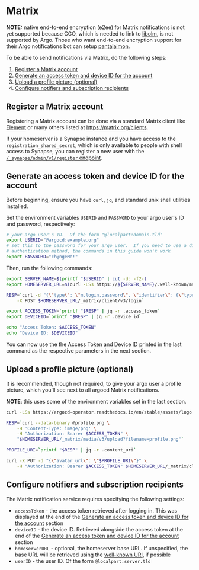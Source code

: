 # Matrix

**NOTE:** native end-to-end encryption (e2ee) for Matrix notifications is not yet supported because CGO, which is needed to link to [libolm](https://gitlab.matrix.org/matrix-org/olm), is not supported by Argo.  Those who want end-to-end encryption support for their Argo notifications bot can setup [pantalaimon](https://github.com/matrix-org/pantalaimon).

To be able to send notifications via Matrix, do the following steps:

1. [Register a Matrix account](#register-a-matrix-account)
2. [Generate an access token and device ID for the account](#generate-an-access-token-and-device-id-for-the-account)
3. [Upload a profile picture (optional)](#upload-a-profile-picture-optional)
4. [Configure notifiers and subscription recipients](#configure-notifiers-and-subscription-recipients)

## Register a Matrix account

Registering a Matrix account can be done via a standard Matrix client like [Element](https://element.io) or many others listed at <https://matrix.org/clients>.

If your homeserver is a Synapse instance and you have access to the `registration_shared_secret`, which is only available to people with shell access to Synapse, you can register a new user with the [`/_synapse/admin/v1/register` endpoint](https://matrix-org.github.io/synapse/latest/admin_api/register_api.html).

## Generate an access token and device ID for the account

Before beginning, ensure you have `curl`, `jq`, and standard unix shell utilities installed.

Set the environment variables `USERID` and `PASSWORD` to your argo user's ID and password, respectively:

```sh
# your argo user's ID.  Of the form "@localpart:domain.tld"
export USERID="@argocd:example.org"
# set this to the password for your argo user.  If you need to use a different
# authentication method, the commands in this guide won't work
export PASSWORD="ch@ngeMe!"
```

Then, run the following commands:

```sh
export SERVER_NAME=$(printf "$USERID" | cut -d: -f2-)
export HOMESERVER_URL=$(curl -LSs https://${SERVER_NAME}/.well-known/matrix/client | jq -r '."m.homeserver"."base_url"')

RESP=`curl -d "{\"type\": \"m.login.password\", \"identifier\": {\"type\": \"m.id.user\", \"user\": \"$USERID\"}, \"password\": \"$PASSWORD\"}" \
    -X POST $HOMESERVER_URL/_matrix/client/v3/login`

export ACCESS_TOKEN=`printf "$RESP" | jq -r .access_token`
export DEVICEID=`printf "$RESP" | jq -r .device_id`

echo "Access Token: $ACCESS_TOKEN"
echo "Device ID: $DEVICEID"
```

You can now use the the Access Token and Device ID printed in the last command as the respective parameters in the next section.

## Upload a profile picture (optional)

It is recommended, though not required, to give your argo user a profile picture, which you'll see next to all argocd Matrix notifications.

**NOTE**: this uses some of the environment variables set in the last section.

```sh
curl -LSs https://argocd-operator.readthedocs.io/en/stable/assets/logo.png > profile.png

RESP=`curl --data-binary @profile.png \
    -H 'Content-Type: image/png' \
    -H "Authorization: Bearer $ACCESS_TOKEN" \
    "$HOMESERVER_URL/_matrix/media/v3/upload?filename=profile.png"`

PROFILE_URI=`printf "$RESP" | jq -r .content_uri`

curl -X PUT -d "{\"avatar_url\": \"$PROFILE_URI\"}" \
    -H "Authorization: Bearer $ACCESS_TOKEN" $HOMESERVER_URL/_matrix/client/v3/profile/$USERID/avatar_url
```

## Configure notifiers and subscription recipients

The Matrix notification service requires specifying the following settings:

* `accessToken` - the access token retrieved after logging in.  This was displayed at the end of the [Generate an access token and device ID for the account](#generate-an-access-token-and-device-id-for-the-account) section
* `deviceID` - the device ID.  Retrieved alongside the access token at the end of the [Generate an access token and device ID for the account](#generate-an-access-token-and-device-id-for-the-account) section
* `homeserverURL` - optional, the homeserver base URL.  If unspecified, the base URL will be retrieved using the [well-known URI](https://spec.matrix.org/v1.3/client-server-api/#well-known-uri), if possible
* `userID` - the user ID.  Of the form `@localpart:server.tld`
